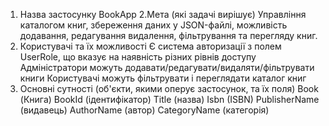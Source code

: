 ﻿1. Назва застосунку
BookApp
2.Мета (які задачі вирішує)
Управління каталогом книг, збереження даних у JSON-файлі, можливість додавання, редагування видалення, фільтрування та перегляду книг.
3. Користувачі та їх можливості
Є система авторизації з полем UserRole, що вказує на наявність різних рівнів доступу
Адміністратори можуть додавати/редагувати/видаляти/фільтрувати книги
Користувачі можуть фільтрувати і переглядати каталог книг
4. Основні сутності (об'єкти, якими оперує застосунок, та їх поля)
Book (Книга)
BookId (ідентифікатор)
Title (назва)
Isbn (ISBN)
PublisherName (видавець)
AuthorName (автор)
CategoryName (категорія)
